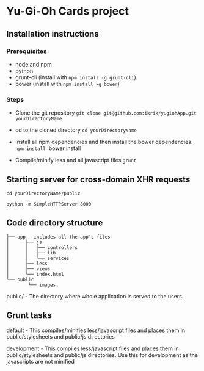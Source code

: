 # Yu-Gi-Oh Cards project

## Installation instructions

### Prerequisites
* node and npm
* python
* grunt-cli (install with `npm install -g grunt-cli`)
* bower (install with `npm install -g bower`)

### Steps
* Clone the git repository
    `git clone git@github.com:ikrik/yugiohApp.git yourDirectoryName`

* cd to the cloned directory
    `cd yourDirectoryName`

* Install all npm dependencies and then install the bower dependencies.
    `npm install`
    `bower install

* Compile/minify less and all javascript files
`grunt`

## Starting server for cross-domain XHR requests

`cd yourDirectoryName/public`

`python -m SimpleHTTPServer 8000`

## Code directory structure

    ├── app - includes all the app's files
    │      ├── js
    │      │   ├── controllers
    │      │   ├── lib
    │      │   └── services
    │      ├── less
    │      ├── views
    │      └── index.html
    └── public
            └── images

public/ - The directory where whole application is served to the users.

## Grunt tasks

default - This compiles/minifies less/javascript files and places them in public/stylesheets and public/js directories

development - This compiles less/javascript files and places them in  public/stylesheets and public/js directories. Use this for development as the javascripts are not minified
